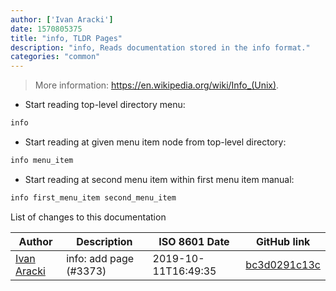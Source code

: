```yaml
---
author: ['Ivan Aracki']
date: 1570805375
title: "info, TLDR Pages"
description: "info, Reads documentation stored in the info format."
categories: "common"
---
```

> More information: <https://en.wikipedia.org/wiki/Info_(Unix)>.

- Start reading top-level directory menu:

```bash
info
```

- Start reading at given menu item node from top-level directory:

```bash
info menu_item
```

- Start reading at second menu item within first menu item manual:

```bash
info first_menu_item second_menu_item
```
List of changes to this documentation


Author | Description | ISO 8601 Date | GitHub link
------|-----|-----|-----
[Ivan Aracki](mailto:aracki.ivan@gmail.com) | info: add page (#3373) | 2019-10-11T16:49:35 | [bc3d0291c13c](https://github.com/tldr-pages/tldr/commit/bc3d0291c13cb3edd4542debc62aa8f4cb45d528)

